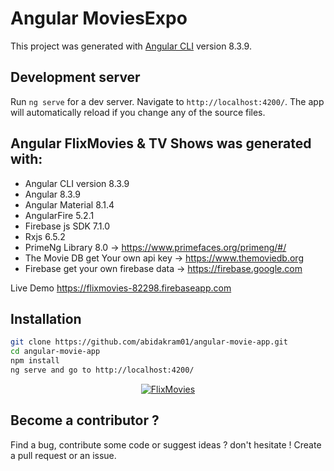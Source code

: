 # Angular MoviesExpo

This project was generated with [Angular CLI](https://github.com/angular/angular-cli) version 8.3.9.

## Development server

Run `ng serve` for a dev server. Navigate to `http://localhost:4200/`. The app will automatically reload if you change any of the source files.

## Angular  FlixMovies & TV Shows was generated with:

- Angular CLI version 8.3.9
- Angular 8.3.9
- Angular Material 8.1.4
- AngularFire 5.2.1
- Firebase js SDK 7.1.0
- Rxjs 6.5.2
- PrimeNg Library 8.0 -> https://www.primefaces.org/primeng/#/
- The Movie DB get Your own api key -> https://www.themoviedb.org
- Firebase get your own firebase data -> https://firebase.google.com

Live Demo https://flixmovies-82298.firebaseapp.com


## Installation

```bash
git clone https://github.com/abidakram01/angular-movie-app.git
cd angular-movie-app
npm install
ng serve and go to http://localhost:4200/
```

<p align="center">
    <a href="https://flixmovies-82298.firebaseapp.com">
        <img src="https://github.com/abidakram01/FlixMovies/blob/master/moviesScreen.png" alt="FlixMovies" />
    </a>
</p>

## Become a contributor ?

Find a bug, contribute some code or suggest ideas ? don't hesitate ! Create a pull request or an issue.
